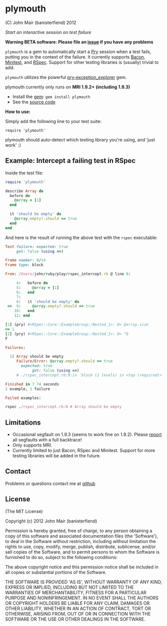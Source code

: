 plymouth
===========

(C) John Mair (banisterfiend) 2012

_Start an interactive session on test failure_

**Warning BETA software: Please file an [issue](https://github.com/banister/plymouth) if you have any problems**

`plymouth` is a gem to automatically start a [Pry](http://pry.github.com) session when a test fails, putting you in the context of the failure.
It currently supports [Bacon](https://github.com/chneukirchen/bacon), [Minitest](https://github.com/seattlerb/minitest), and [RSpec](https://github.com/rspec/rspec). 
Support for other testing libraries is (usually) trivial to add.  

`plymouth` utilizes the powerful [pry-exception_explorer](https://github.com/pry/pry-exception_explorer) gem.

plymouth currently only runs on **MRI 1.9.2+ (including 1.9.3)**

* Install the [gem](https://rubygems.org/gems/plymouth): `gem install plymouth`
* See the [source code](http://github.com/banister/plymouth)
 
**How to use:**

Simply add the following line to your test suite:

`require 'plymouth'` 

plymouth should auto-detect which testing library you're using, and 'just work' :)


Example: Intercept a failing test in RSpec
--------

Inside the test file:

```ruby
require 'plymouth'

describe Array do
  before do
    @array = [1]
  end

  it 'should be empty' do
    @array.empty?.should == true
  end
end
```

And here is the result of running the above test with the `rspec` executable:

```ruby
Test failure: expected: true
     got: false (using ==)

Frame number: 0/14
Frame type: block

From: /Users/john/ruby/play/rspec_intercept.rb @ line 9:

     4:   before do
     5:     @array = [1]
     6:   end
     7: 
     8:   it 'should be empty' do
 =>  9:     @array.empty?.should == true
    10:   end
    11: end

[1] (pry) #<RSpec::Core::ExampleGroup::Nested_1>: 0> @array.size                                                                                                                           
=> 1
[2] (pry) #<RSpec::Core::ExampleGroup::Nested_1>: 0> ^D
F

Failures:

  1) Array should be empty
     Failure/Error: @array.empty?.should == true
       expected: true
            got: false (using ==)
     # ./rspec_intercept.rb:9:in `block (2 levels) in <top (required)>'

Finished in 7.74 seconds
1 example, 1 failure

Failed examples:

rspec ./rspec_intercept.rb:8 # Array should be empty
```

Limitations
-------------------------

* Occasional segfault on 1.9.3 (seems to work fine on 1.9.2). Please [report](https://github.com/banister/plymouth) all segfaults with a full backtrace!
* Only supports MRI.
* Currently limited to just Bacon, RSpec and Minitest. Support for more testing libraries will be added in the future.

Contact
-------

Problems or questions contact me at [github](http://github.com/banister)


License
-------

(The MIT License) 

Copyright (c) 2012 John Mair (banisterfiend)

Permission is hereby granted, free of charge, to any person obtaining
a copy of this software and associated documentation files (the
'Software'), to deal in the Software without restriction, including
without limitation the rights to use, copy, modify, merge, publish,
distribute, sublicense, and/or sell copies of the Software, and to
permit persons to whom the Software is furnished to do so, subject to
the following conditions:

The above copyright notice and this permission notice shall be
included in all copies or substantial portions of the Software.

THE SOFTWARE IS PROVIDED 'AS IS', WITHOUT WARRANTY OF ANY KIND,
EXPRESS OR IMPLIED, INCLUDING BUT NOT LIMITED TO THE WARRANTIES OF
MERCHANTABILITY, FITNESS FOR A PARTICULAR PURPOSE AND NONINFRINGEMENT.
IN NO EVENT SHALL THE AUTHORS OR COPYRIGHT HOLDERS BE LIABLE FOR ANY
CLAIM, DAMAGES OR OTHER LIABILITY, WHETHER IN AN ACTION OF CONTRACT,
TORT OR OTHERWISE, ARISING FROM, OUT OF OR IN CONNECTION WITH THE
SOFTWARE OR THE USE OR OTHER DEALINGS IN THE SOFTWARE.
